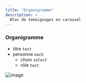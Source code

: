 ```yaml
---
title: "Organigramme"
description: >
  Bloc de témoignages en carousel
---
```


### Organigramme
* titre ```text```
* personne ```each```
  * choix ```select```
  * rôle ```text```

![image](https://user-images.githubusercontent.com/4457294/160695968-2d180031-fee0-4cfa-bc4a-d5ce438fb6bb.png)
